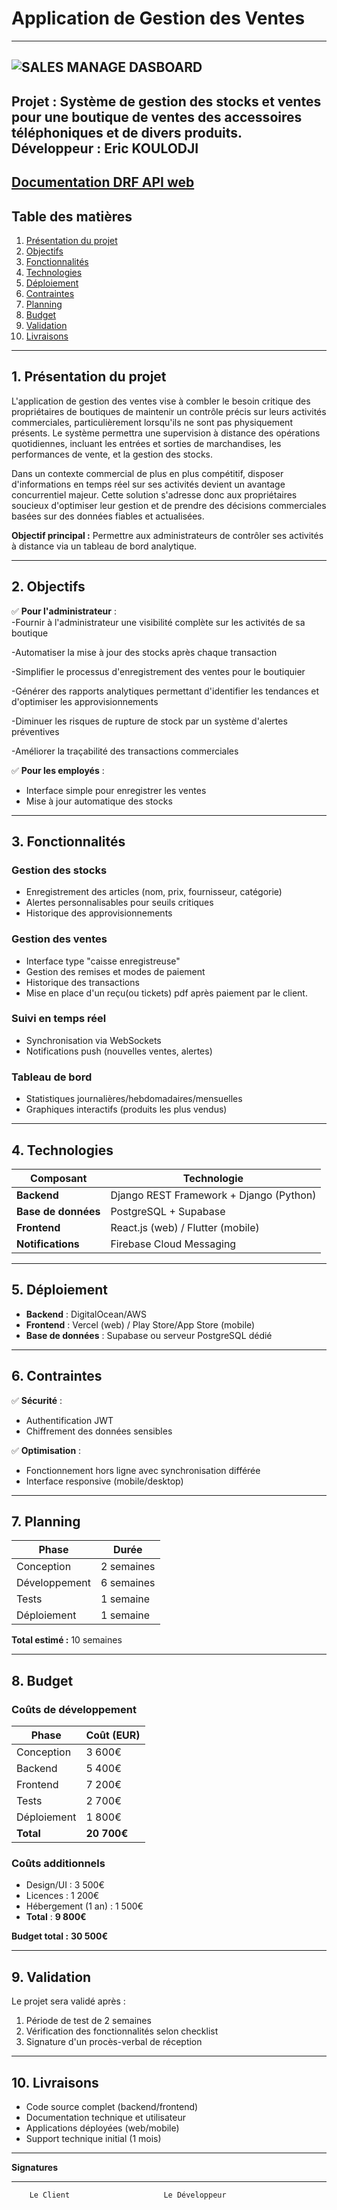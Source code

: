 # Application de Gestion des Ventes 

---
![SALES MANAGE DASBOARD](https://www.toucantoco.com/hubfs/Mobile%20analytics%20tablet.png)
---
**Projet :** Système de gestion des stocks et ventes pour une boutique de ventes des accessoires téléphoniques et de divers produits.   
**Développeur :** Eric KOULODJI
---
[Documentation DRF API web](https://pypi.python.org/pypi/drfdocs/)
---

## Table des matières  
1. [Présentation du projet](#1-présentation-du-projet)  
2. [Objectifs](#2-objectifs)  
3. [Fonctionnalités](#3-fonctionnalités)  
4. [Technologies](#4-technologies)  
5. [Déploiement](#5-déploiement)  
6. [Contraintes](#6-contraintes)  
7. [Planning](#7-planning)  
8. [Budget](#8-budget)  
9. [Validation](#9-validation)  
10. [Livraisons](#10-livraisons)  

---

## 1. Présentation du projet  
L'application de gestion des ventes vise à combler le besoin critique des propriétaires de boutiques de maintenir un contrôle précis sur leurs activités commerciales, particulièrement lorsqu'ils ne sont pas physiquement présents. Le système permettra une supervision à distance des opérations quotidiennes, incluant les entrées et sorties de marchandises, les performances de vente, et la gestion des stocks.

Dans un contexte commercial de plus en plus compétitif, disposer d'informations en temps réel sur ses activités devient un avantage concurrentiel majeur. Cette solution s'adresse donc aux propriétaires soucieux d'optimiser leur gestion et de prendre des décisions commerciales basées sur des données fiables et actualisées.

**Objectif principal :** Permettre aux administrateurs de contrôler ses activités à distance via un tableau de bord analytique.  

---

## 2. Objectifs  
✅ **Pour l'administrateur** :  
-Fournir à l'administrateur une visibilité complète sur les activités de sa boutique

-Automatiser la mise à jour des stocks après chaque transaction

-Simplifier le processus d'enregistrement des ventes pour le boutiquier

-Générer des rapports analytiques permettant d'identifier les tendances et d'optimiser les approvisionnements

-Diminuer les risques de rupture de stock par un système d'alertes préventives

-Améliorer la traçabilité des transactions commerciales

✅ **Pour les employés** :  
- Interface simple pour enregistrer les ventes  
- Mise à jour automatique des stocks  

---

## 3. Fonctionnalités  
### **Gestion des stocks**  
- Enregistrement des articles (nom, prix, fournisseur, catégorie)  
- Alertes personnalisables pour seuils critiques  
- Historique des approvisionnements  

### **Gestion des ventes**  
- Interface type "caisse enregistreuse"  
- Gestion des remises et modes de paiement  
- Historique des transactions 
- Mise en place d'un reçu(ou tickets) pdf après paiement par le client. 

### **Suivi en temps réel**  
- Synchronisation via WebSockets  
- Notifications push (nouvelles ventes, alertes)  

### **Tableau de bord**  
- Statistiques journalières/hebdomadaires/mensuelles  
- Graphiques interactifs (produits les plus vendus)  

---

## 4. Technologies  
| Composant       | Technologie               |  
|-----------------|---------------------------|  
| **Backend**     | Django REST Framework + Django (Python)    |  
| **Base de données** | PostgreSQL + Supabase |  
| **Frontend**    | React.js (web) / Flutter (mobile) |  
| **Notifications** | Firebase Cloud Messaging |  

---

## 5. Déploiement  
- **Backend** : DigitalOcean/AWS  
- **Frontend** : Vercel (web) / Play Store/App Store (mobile)  
- **Base de données** : Supabase ou serveur PostgreSQL dédié  

---

## 6. Contraintes  
✅ **Sécurité** :  
- Authentification JWT  
- Chiffrement des données sensibles  

✅ **Optimisation** :  
- Fonctionnement hors ligne avec synchronisation différée  
- Interface responsive (mobile/desktop)  

---

## 7. Planning  
| Phase               | Durée       |  
|---------------------|-------------|  
| Conception          | 2 semaines  |  
| Développement      | 6 semaines  |  
| Tests              | 1 semaine   |  
| Déploiement        | 1 semaine   |  

**Total estimé :** 10 semaines  

---

## 8. Budget  
### **Coûts de développement**  
| Phase               | Coût (EUR) |  
|---------------------|------------|  
| Conception          | 3 600€     |  
| Backend             | 5 400€     |  
| Frontend            | 7 200€     |  
| Tests               | 2 700€     |  
| Déploiement         | 1 800€     |  
| **Total**           | **20 700€**|  

### **Coûts additionnels**  
- Design/UI : 3 500€  
- Licences : 1 200€  
- Hébergement (1 an) : 1 500€  
- **Total** : **9 800€**  

**Budget total :** **30 500€**  

---

## 9. Validation  
Le projet sera validé après :  
1. Période de test de 2 semaines  
2. Vérification des fonctionnalités selon checklist  
3. Signature d'un procès-verbal de réception  

---

## 10. Livraisons  
- Code source complet (backend/frontend)  
- Documentation technique et utilisateur  
- Applications déployées (web/mobile)  
- Support technique initial (1 mois)  

---

**Signatures**  
_________________________          _________________________  
        Le Client                     Le Développeur  
